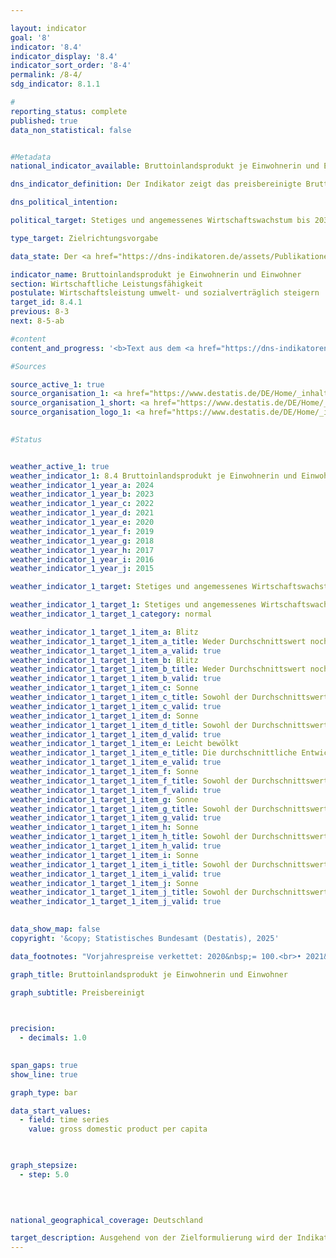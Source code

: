 ```yaml
---

layout: indicator        
goal: '8'        
indicator: '8.4'        
indicator_display: '8.4'        
indicator_sort_order: '8-4'        
permalink: /8-4/        
sdg_indicator: 8.1.1        

#
reporting_status: complete        
published: true        
data_non_statistical: false        


#Metadata        
national_indicator_available: Bruttoinlandsprodukt je Einwohnerin und Einwohner        

dns_indicator_definition: Der Indikator zeigt das preisbereinigte Bruttoinlandsprodukt (<abbr title="Bruttoinlandsprodukt" tabindex="0">BIP</abbr>) je Einwohnerin <abbr title="beziehungsweise" tabindex="0">bzw.</abbr> Einwohner in Deutschland auf Basis des Jahres 2015. Das <abbr title="Bruttoinlandsprodukt" tabindex="0">BIP</abbr> misst den Wert der im Inland erwirtschafteten Leistung; als Einwohnerinnen und Einwohner gelten dabei alle Personen, die in Deutschland ihren ständigen Wohnsitz haben.        

dns_political_intention:         

political_target: Stetiges und angemessenes Wirtschaftswachstum bis 2030        

type_target: Zielrichtungsvorgabe        

data_state: Der <a href="https://dns-indikatoren.de/assets/Publikationen/Indikatorenberichte/2022.pdf">Indikatorenbericht 2022</a> hat den Datenstand 31.10.2022. Die Daten auf dieser Plattform wurden zuletzt im September 2024 aktualisiert.        

indicator_name: Bruttoinlandsprodukt je Einwohnerin und Einwohner        
section: Wirtschaftliche Leistungsfähigkeit        
postulate: Wirtschaftsleistung umwelt- und sozialverträglich steigern        
target_id: 8.4.1        
previous: 8-3        
next: 8-5-ab        

#content         
content_and_progress: '<b>Text aus dem <a href="https://dns-indikatoren.de/assets/Publikationen/Indikatorenberichte/2022.pdf">Indikatorenbericht 2022&nbsp;</a></b><br><br>Im Jahr 2021&nbsp;lag das preisbereinigte Bruttoinlandsprodukt (<abbr title="Bruttoinlandsprodukt" tabindex="0">BIP</abbr>) je Einwohnerin und Einwohner bei etwa 38&nbsp;509&nbsp;Euro und damit 2,6&nbsp;% höher als im Vorjahr. Zwischen 1991&nbsp;und 2021&nbsp;hat sich das <abbr title="Bruttoinlandsprodukt" tabindex="0">BIP</abbr> je Einwohnerin und Einwohner preisbereinigt insgesamt um 38,8&nbsp;% erhöht. Aufgrund der Corona-Pandemie sank jedoch das preisbereinigte <abbr title="Bruttoinlandsprodukt" tabindex="0">BIP</abbr> je Einwohnerin <abbr title="beziehungsweise" tabindex="0">bzw.</abbr> Einwohner im Jahr 2020&nbsp;um 3,8&nbsp;%. Nur im Jahr 2009&nbsp;brach das preisbereinigte <abbr title="Bruttoinlandsprodukt" tabindex="0">BIP</abbr> je Einwohnerin <abbr title="beziehungsweise" tabindex="0">bzw.</abbr> je Einwohner infolge der weltweiten Finanzmarkt- und Wirtschaftskrise mit einem Rückgang von 5,4&nbsp;% noch stärker ein. Mangels einer Definition von angemessenem und stetigem Wirtschaftswachstum kann lediglich die durchschnittliche jährliche Veränderung der letzten fünf Jahre betrachtet werden. Diese lag bei 0,7&nbsp;%. Der Indikator hat sich damit bei längerfristiger Betrachtung in eine positive Richtung entwickelt.<br><br>Bei Betrachtung der Ergebnisse nach Bundesländern wies Mecklenburg-Vorpommern mit rund 26&nbsp;500&nbsp;Euro das niedrigste und Hamburg mit etwa 59&nbsp;700&nbsp;Euro das höchste reale <abbr title="Bruttoinlandsprodukt" tabindex="0">BIP</abbr> je Einwohnerin und Einwohner auf.<br><br>Das <abbr title="Bruttoinlandsprodukt" tabindex="0">BIP</abbr> ist Ausdruck der gesamten im Inland entstandenen Wirtschaftsleistung einer Berichtsperiode. Dabei werden vor allem auf Märkten gehandelte sowie staatliche Waren und Dienstleistungen betrachtet. Das <abbr title="Bruttoinlandsprodukt" tabindex="0">BIP</abbr> wird vierteljährlich und jährlich vom Statistischen Bundesamt und von den Statistischen Ämtern der Länder nach international harmonisierten Regeln und Standards, wie dem Europäischen System Volkswirtschaftlicher Gesamtrechnungen (<abbr title="Europäische System Volkswirtschaftlicher Gesamtrechnungen" tabindex="0">ESVG</abbr>), ermittelt.<br><br>Das <abbr title="Bruttoinlandsprodukt" tabindex="0">BIP</abbr> ist eine zentrale Größe der Volkswirtschaftlichen Gesamtrechnungen (<abbr title="Volkswirtschaftliche Gesamtrechnungen" tabindex="0">VGR</abbr>). Die <abbr title="Volkswirtschaftliche Gesamtrechnungen" tabindex="0">VGR</abbr> sind die Zusammenfassung mehrerer Rechnungen, die das wirtschaftliche Geschehen einer Periode darstellen. Die Ergebnisse werden in Form eines geschlossenen Kontensystems ermittelt und in Tabellen dargestellt. Die Berechnungen der <abbr title="Volkswirtschaftliche Gesamtrechnungen" tabindex="0">VGR</abbr> wurden zuletzt im Rahmen ihrer General-revision 2019&nbsp;turnusmäßig überprüft und überarbeitet sowie auf das Referenzjahr 2015&nbsp;umgestellt. Für das reale <abbr title="Bruttoinlandsprodukt" tabindex="0">BIP</abbr> ergaben sich dadurch neue Veränderungsraten. Das konjunkturelle Gesamtbild hat sich durch die Revision jedoch nicht verändert.<br><br>Das <abbr title="Bruttoinlandsprodukt" tabindex="0">BIP</abbr> ist nicht dafür konzipiert, die Gesamtheit aller gesellschaftlichen Aspekte der Wohlfahrtsmessung abzubilden. Um darüber hinaus auch diese zu erfassen, bedarf es weiterer Indikatoren, die speziell für diese Zwecke konstruiert sind. Hierzu zählen unter anderem die Umweltökonomischen Gesamtrechnungen, die die Wechselbeziehungen zwischen Wirtschaft und Umwelt darstellen, oder Indikatoren wie unentgeltliche Arbeit in privaten Haushalten. Auch die Verteilung von Einkommen (und Vermögen) auf unterschiedliche Bevölkerungsgruppen wird vom <abbr title="Bruttoinlandsprodukt" tabindex="0">BIP</abbr> nicht abgebildet.<br><br>Die Veränderung von Bestandsgrößen wird beim <abbr title="Bruttoinlandsprodukt" tabindex="0">BIP</abbr> nicht erfasst&nbsp;–&nbsp;mit Ausnahme des Kapitalstocks durch die Berechnung von Investitionen und Abschreibungen. Zentrale wirtschaftliche Größen wie Bestände und Qualitäten des Humankapitals (etwa Bildung, Gesundheit), des Sozialkapitals (etwa Sicherheit, Integration) und des Naturkapitals (etwa Ressourcen, Ökosysteme) bleiben ausgeblendet. Aussagen, ob das <abbr title="Bruttoinlandsprodukt" tabindex="0">BIP</abbr> und sein Wachstum zur Kapitalerhaltung in einem umfassenden Sinn gedient haben, sind somit nicht möglich. Damit können anhand des <abbr title="Bruttoinlandsprodukt" tabindex="0">BIP</abbr> keine Aussagen zur Nachhaltigkeit des wirtschaftlichen Wachstums getroffen werden.<br><br>Basis für die Berechnung des <abbr title="Bruttoinlandsprodukt" tabindex="0">BIP</abbr> je Einwohnerin und Einwohner sind die auf den Zensus 2011&nbsp;zurückgerechneten und fortgeschriebenen durchschnittlichen Bevölkerungszahlen des Statistischen Bundesamtes.'                

#Sources        

source_active_1: true
source_organisation_1: <a href="https://www.destatis.de/DE/Home/_inhalt.html" target="_blank">Statistisches Bundesamt</a>
source_organisation_1_short: <a href="https://www.destatis.de/DE/Home/_inhalt.html" target="_blank">Statistisches Bundesamt</a>
source_organisation_logo_1: <a href="https://www.destatis.de/DE/Home/_inhalt.html" target="_blank"><img src="https://dnsTestEnvironment.github.io/dns-indicators/public/OrgImgDe/destatis.png" alt="Statistisches Bundesamt" title=" Klicken Sie hier um zur Homepage der Organisation Statistisches Bundesamt zu gelangen." style="height:60px; width:148px; border:transparent"/></a>
        

#Status        


weather_active_1: true
weather_indicator_1: 8.4 Bruttoinlandsprodukt je Einwohnerin und Einwohner
weather_indicator_1_year_a: 2024
weather_indicator_1_year_b: 2023
weather_indicator_1_year_c: 2022
weather_indicator_1_year_d: 2021
weather_indicator_1_year_e: 2020
weather_indicator_1_year_f: 2019
weather_indicator_1_year_g: 2018
weather_indicator_1_year_h: 2017
weather_indicator_1_year_i: 2016
weather_indicator_1_year_j: 2015

weather_indicator_1_target: Stetiges und angemessenes Wirtschaftswachstum bis 2030

weather_indicator_1_target_1: Stetiges und angemessenes Wirtschaftswachstum
weather_indicator_1_target_1_category: normal

weather_indicator_1_target_1_item_a: Blitz
weather_indicator_1_target_1_item_a_title: Weder Durchschnittswert noch die vorherige Veränderung deuten in 2024 in die richtige Richtung.
weather_indicator_1_target_1_item_a_valid: true
weather_indicator_1_target_1_item_b: Blitz
weather_indicator_1_target_1_item_b_title: Weder Durchschnittswert noch die vorherige Veränderung deuten in 2023 in die richtige Richtung.
weather_indicator_1_target_1_item_b_valid: true
weather_indicator_1_target_1_item_c: Sonne
weather_indicator_1_target_1_item_c_title: Sowohl der Durchschnittswert als auch die vorangegangene jährliche Veränderung deuteten in 2022 in die richtige Richtung.
weather_indicator_1_target_1_item_c_valid: true
weather_indicator_1_target_1_item_d: Sonne
weather_indicator_1_target_1_item_d_title: Sowohl der Durchschnittswert als auch die vorangegangene jährliche Veränderung deuteten in 2021 in die richtige Richtung.
weather_indicator_1_target_1_item_d_valid: true
weather_indicator_1_target_1_item_e: Leicht bewölkt
weather_indicator_1_target_1_item_e_title: Die durchschnittliche Entwicklung zielte in 2020 in die richtige Richtung, im vorangegangenen Jahr ergab sich jedoch eine Entwicklung in die falsche Richtung oder gar keine Veränderung.
weather_indicator_1_target_1_item_e_valid: true
weather_indicator_1_target_1_item_f: Sonne
weather_indicator_1_target_1_item_f_title: Sowohl der Durchschnittswert als auch die vorangegangene jährliche Veränderung deuteten in 2019 in die richtige Richtung.
weather_indicator_1_target_1_item_f_valid: true
weather_indicator_1_target_1_item_g: Sonne
weather_indicator_1_target_1_item_g_title: Sowohl der Durchschnittswert als auch die vorangegangene jährliche Veränderung deuteten in 2018 in die richtige Richtung.
weather_indicator_1_target_1_item_g_valid: true
weather_indicator_1_target_1_item_h: Sonne
weather_indicator_1_target_1_item_h_title: Sowohl der Durchschnittswert als auch die vorangegangene jährliche Veränderung deuteten in 2017 in die richtige Richtung.
weather_indicator_1_target_1_item_h_valid: true
weather_indicator_1_target_1_item_i: Sonne
weather_indicator_1_target_1_item_i_title: Sowohl der Durchschnittswert als auch die vorangegangene jährliche Veränderung deuteten in 2016 in die richtige Richtung.
weather_indicator_1_target_1_item_i_valid: true
weather_indicator_1_target_1_item_j: Sonne
weather_indicator_1_target_1_item_j_title: Sowohl der Durchschnittswert als auch die vorangegangene jährliche Veränderung deuteten in 2015 in die richtige Richtung.
weather_indicator_1_target_1_item_j_valid: true        
        

data_show_map: false        
copyright: '&copy; Statistisches Bundesamt (Destatis), 2025'        

data_footnotes: "Vorjahrespreise verkettet: 2020&nbsp;= 100.<br>• 2021&nbsp;bis 2024&nbsp;vorläufige Daten."        

graph_title: Bruttoinlandsprodukt je Einwohnerin und Einwohner        

graph_subtitle: Preisbereinigt        

        

precision: 
  - decimals: 1.0
            

span_gaps: true        
show_line: true        

graph_type: bar        

data_start_values: 
  - field: time series
    value: gross domestic product per capita        

        

graph_stepsize: 
  - step: 5.0
            

                        

national_geographical_coverage: Deutschland                

target_description: Ausgehend von der Zielformulierung wird der Indikator 8.4&nbsp;mit „Gewitter“ bewertet. Der Wert des Indikators hat sich sowohl von 2023&nbsp;auf 2024, als auch im Durchschnitt der Jahre 2019&nbsp;bis 2024&nbsp;verringert.        
---
```


